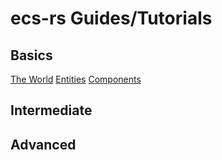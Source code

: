 ecs-rs Guides/Tutorials
=======================

## Basics
[The World](../tutorial1.md)
[Entities](../tutorial2.md)
[Components](../tutorial3.md)

## Intermediate

## Advanced

